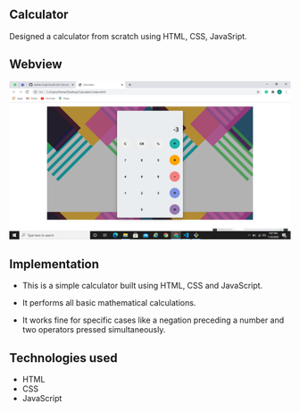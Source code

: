 ## Calculator

Designed a calculator from scratch using HTML, CSS, JavaSript.

## Webview
![Webview](img1.png)

## Implementation

- This is a simple calculator built using HTML, CSS and JavaScript.

- It performs all basic mathematical calculations.

- It works fine for specific cases like a negation preceding a number and two operators pressed simultaneously. 
 
 ## Technologies used

 - HTML
 - CSS
 - JavaScript